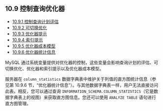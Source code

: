 ## 10.9 控制查询优化器

- [10.9.1 控制查询计划评估](./10.09.01.控制查询计划评估.md)
- [10.9.2 可切换优化](./10.09.02.可切换优化.md)
- [10.9.3 优化器提示](./10.09.03.优化器提示.md)
- [10.9.4 索引提示](./10.09.04.索引提示.md)
- [10.9.5 优化器成本模型](./10.09.05.优化器成本模型.md)
- [10.9.6 优化器统计信息](./10.09.06.优化器统计信息.md)

MySQL 通过系统变量提供对优化器的控制，这些变量会影响查询计划的评估、可切换优化、优化器和索引提示以及优化器成本模型。

服务器在 `column_statistics` 数据字典表中维护关于列值的直方图统计信息（参见第 10.9.6 节，“优化器统计信息”）。与其他数据字典表一样，用户无法直接访问此表。相反，您可以通过查询 `INFORMATION_SCHEMA.COLUMN_STATISTICS`（它是数据字典表上的视图）来获取直方图信息。您还可以使用 `ANALYZE TABLE` 语句进行直方图管理。